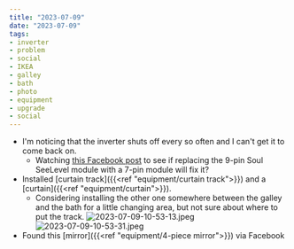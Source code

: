 ```yaml
---
title: "2023-07-09"
date: "2023-07-09"
tags:
- inverter
- problem
- social
- IKEA
- galley
- bath
- photo
- equipment
- upgrade
- social
---
```

- I'm noticing that the inverter shuts off every so often and I can't get it to come back on.
	- Watching [this Facebook post](https://www.facebook.com/groups/399267275508711/posts/564077725694331/) to see if replacing the 9-pin Soul SeeLevel module with a 7-pin module will fix it?
- Installed [curtain track]({{<ref "equipment/curtain track">}}) and a [curtain]({{<ref "equipment/curtain">}}).
	- Considering installing the other one somewhere between the galley and the bath for a little changing area, but not sure about where to put the track.
	![2023-07-09-10-53-13.jpeg](/images/2023-07-09-10-53-13.jpeg)
	![2023-07-09-10-53-31.jpeg](/images/2023-07-09-10-53-31.jpeg)
- Found this [mirror]({{<ref "equipment/4-piece mirror">}}) via Facebook